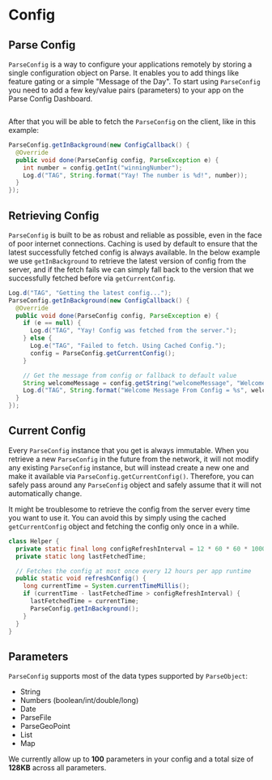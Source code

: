 # Config

## Parse Config

`ParseConfig` is a way to configure your applications remotely by storing a single configuration object on Parse. It enables you to add things like feature gating or a simple "Message of the Day". To start using `ParseConfig` you need to add a few key/value pairs (parameters) to your app on the Parse Config Dashboard.

<img alt="" data-echo="{{ '/assets/images/config_editor.png' | prepend: site.baseurl }}"/>

After that you will be able to fetch the `ParseConfig` on the client, like in this example:

```java
ParseConfig.getInBackground(new ConfigCallback() {
  @Override
  public void done(ParseConfig config, ParseException e) {
    int number = config.getInt("winningNumber");
    Log.d("TAG", String.format("Yay! The number is %d!", number));
  }
});
```

## Retrieving Config

`ParseConfig` is built to be as robust and reliable as possible, even in the face of poor internet connections. Caching is used by default to ensure that the latest successfully fetched config is always available. In the below example we use `getInBackground` to retrieve the latest version of config from the server, and if the fetch fails we can simply fall back to the version that we successfully fetched before via `getCurrentConfig`.

```java
Log.d("TAG", "Getting the latest config...");
ParseConfig.getInBackground(new ConfigCallback() {
  @Override
  public void done(ParseConfig config, ParseException e) {
    if (e == null) {
      Log.d("TAG", "Yay! Config was fetched from the server.");
    } else {
      Log.e("TAG", "Failed to fetch. Using Cached Config.");
      config = ParseConfig.getCurrentConfig();
    }

    // Get the message from config or fallback to default value
    String welcomeMessage = config.getString("welcomeMessage", "Welcome!");
    Log.d("TAG", String.format("Welcome Message From Config = %s", welcomeMessage));
  }
});
```

## Current Config

Every `ParseConfig` instance that you get is always immutable. When you retrieve a new `ParseConfig` in the future from the network, it will not modify any existing `ParseConfig` instance, but will instead create a new one and make it available via `ParseConfig.getCurrentConfig()`. Therefore, you can safely pass around any `ParseConfig` object and safely assume that it will not automatically change.

It might be troublesome to retrieve the config from the server every time you want to use it. You can avoid this by simply using the cached `getCurrentConfig` object and fetching the config only once in a while.

```java
class Helper {
  private static final long configRefreshInterval = 12 * 60 * 60 * 1000;
  private static long lastFetchedTime;

  // Fetches the config at most once every 12 hours per app runtime
  public static void refreshConfig() {
    long currentTime = System.currentTimeMillis();
    if (currentTime - lastFetchedTime > configRefreshInterval) {
      lastFetchedTime = currentTime;
      ParseConfig.getInBackground();
    }
  }
}
```

## Parameters

`ParseConfig` supports most of the data types supported by `ParseObject`:

*   String
*   Numbers (boolean/int/double/long)
*   Date
*   ParseFile
*   ParseGeoPoint
*   List
*   Map

We currently allow up to **100** parameters in your config and a total size of **128KB** across all parameters.
